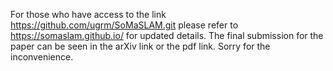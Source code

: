 For those who have access to the link https://github.com/ugrm/SoMaSLAM.git please refer to https://somaslam.github.io/ for updated details. The final submission for the paper can be seen in the arXiv link or the pdf link. Sorry for the inconvenience.
